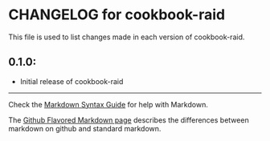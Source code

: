 # CHANGELOG for cookbook-raid

This file is used to list changes made in each version of cookbook-raid.

## 0.1.0:

* Initial release of cookbook-raid

- - - 
Check the [Markdown Syntax Guide](http://daringfireball.net/projects/markdown/syntax) for help with Markdown.

The [Github Flavored Markdown page](http://github.github.com/github-flavored-markdown/) describes the differences between markdown on github and standard markdown.
